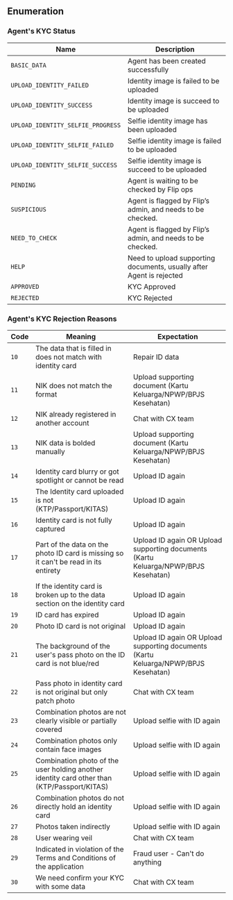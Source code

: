 <div></div>

## Enumeration

<h3 id="agents-kyc-status">Agent's KYC Status</h3>

| Name                              | Description                                                          |
| --------------------------------- | -------------------------------------------------------------------- |
| `BASIC_DATA`                      | Agent has been created successfully                                  |
| `UPLOAD_IDENTITY_FAILED`          | Identity image is failed to be uploaded                              |
| `UPLOAD_IDENTITY_SUCCESS`         | Identity image is succeed to be uploaded                             |
| `UPLOAD_IDENTITY_SELFIE_PROGRESS` | Selfie identity image has been uploaded                              |
| `UPLOAD_IDENTITY_SELFIE_FAILED`   | Selfie identity image is failed to be uploaded                       |
| `UPLOAD_IDENTITY_SELFIE_SUCCESS`  | Selfie identity image is succeed to be uploaded                      |
| `PENDING`                         | Agent is waiting to be checked by Flip ops                           |
| `SUSPICIOUS`                      | Agent is flagged by Flip’s admin, and needs to be checked.           |
| `NEED_TO_CHECK`                   | Agent is flagged by Flip’s admin, and needs to be checked.           |
| `HELP`                            | Need to upload supporting documents, usually after Agent is rejected |
| `APPROVED`                        | KYC Approved                                                         |
| `REJECTED`                        | KYC Rejected                                                         |

<h3 id="agents-kyc-rejection-reasons">Agent's KYC Rejection Reasons</h3>

| Code | Meaning                                                                                     | Expectation                                                                         |
| ---- | ------------------------------------------------------------------------------------------- | ----------------------------------------------------------------------------------- |
| `10` | The data that is filled in does not match with identity card                                | Repair ID data                                                                      |
| `11` | NIK does not match the format                                                               | Upload supporting document (Kartu Keluarga/NPWP/BPJS Kesehatan)                     |
| `12` | NIK already registered in another account                                                   | Chat with CX team                                                                   |
| `13` | NIK data is bolded manually                                                                 | Upload supporting document (Kartu Keluarga/NPWP/BPJS Kesehatan)                     |
| `14` | Identity card blurry or got spotlight or cannot be read                                     | Upload ID again                                                                     |
| `15` | The Identity card uploaded is not (KTP/Passport/KITAS)                                      | Upload ID again                                                                     |
| `16` | Identity card is not fully captured                                                         | Upload ID again                                                                     |
| `17` | Part of the data on the photo ID card is missing so it can't be read in its entirety        | Upload ID again OR Upload supporting documents (Kartu Keluarga/NPWP/BPJS Kesehatan) |
| `18` | If the identity card is broken up to the data section on the identity card                  | Upload ID again                                                                     |
| `19` | ID card has expired                                                                         | Upload ID again                                                                     |
| `20` | Photo ID card is not original                                                               | Upload ID again                                                                     |
| `21` | The background of the user's pass photo on the ID card is not blue/red                      | Upload ID again OR Upload supporting documents (Kartu Keluarga/NPWP/BPJS Kesehatan) |
| `22` | Pass photo in identity card is not original but only patch photo                            | Chat with CX team                                                                   |
| `23` | Combination photos are not clearly visible or partially covered                             | Upload selfie with ID again                                                         |
| `24` | Combination photos only contain face images                                                 | Upload selfie with ID again                                                         |
| `25` | Combination photo of the user holding another identity card other than (KTP/Passport/KITAS) | Upload selfie with ID again                                                         |
| `26` | Combination photos do not directly hold an identity card                                    | Upload selfie with ID again                                                         |
| `27` | Photos taken indirectly                                                                     | Upload selfie with ID again                                                         |
| `28` | User wearing veil                                                                           | Chat with CX team                                                                   |
| `29` | Indicated in violation of the Terms and Conditions of the application                       | Fraud user - Can't do anything                                                      |
| `30` | We need confirm your KYC with some data                                                     | Chat with CX team                                                                   |
